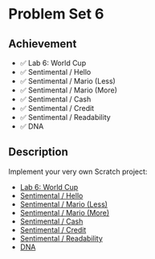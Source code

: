 # Problem Set 6

## Achievement

- ✅ Lab 6: World Cup
- ✅ Sentimental / Hello
- ✅ Sentimental / Mario (Less)
- ✅ Sentimental / Mario (More)
- ✅ Sentimental / Cash
- ✅ Sentimental / Credit
- ✅ Sentimental / Readability
- ✅ DNA


## Description

Implement your very own Scratch project:
- [Lab 6: World Cup](https://cs50.harvard.edu/x/2023/labs/6/)
- [Sentimental / Hello](https://cs50.harvard.edu/x/2023/psets/6/hello/)
- [Sentimental / Mario (Less)](https://cs50.harvard.edu/x/2023/psets/6/mario/less/)
- [Sentimental / Mario (More)](https://cs50.harvard.edu/x/2023/psets/6/mario/more/)
- [Sentimental / Cash](https://cs50.harvard.edu/x/2023/psets/6/cash/)
- [Sentimental / Credit](https://cs50.harvard.edu/x/2023/psets/6/credit/)
- [Sentimental / Readability](https://cs50.harvard.edu/x/2023/psets/6/readability/)
- [DNA](https://cs50.harvard.edu/x/2023/psets/6/dna/)